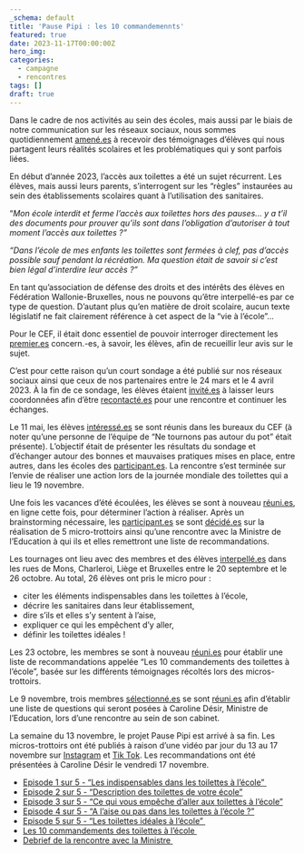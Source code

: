 ```yaml
---
_schema: default
title: 'Pause Pipi : les 10 commandemennts'
featured: true
date: 2023-11-17T00:00:00Z
hero_img:
categories:
  - campagne
  - rencontres
tags: []
draft: true
---
```

Dans le cadre de nos activités au sein des écoles, mais aussi par le biais de notre communication sur les réseaux sociaux, nous sommes quotidiennement [amené.es](http://xn--amen-epa.es) à recevoir des témoignages d’élèves qui nous partagent leurs réalités scolaires et les problématiques qui y sont parfois liées.

En début d’année 2023, l’accès aux toilettes a été un sujet récurrent. Les élèves, mais aussi leurs parents, s’interrogent sur les “règles” instaurées au sein des établissements scolaires quant à l’utilisation des sanitaires.

“*Mon école interdit et ferme l’accès aux toilettes hors des pauses… y a t’il des documents pour prouver qu’ils sont dans l’obligation d’autoriser à tout moment l’accès aux toilettes ?”*

*“Dans l’école de mes enfants les toilettes sont fermées à clef, pas d’accès possible sauf pendant la récréation. Ma question était de savoir si c’est bien légal d’interdire leur accès ?”*

En tant qu’association de défense des droits et des intérêts des élèves en Fédération Wallonie-Bruxelles, nous ne pouvons qu’être interpellé-es par ce type de question. D’autant plus qu’en matière de droit scolaire, aucun texte législatif ne fait clairement référence à cet aspect de la “vie à l’école”...

Pour le CEF, il était donc essentiel de pouvoir interroger directement les [premier.es](http://premier.es) concern.-es, à savoir, les élèves, afin de recueillir leur avis sur le sujet.&nbsp;

C’est pour cette raison qu’un court sondage a été publié sur nos réseaux sociaux ainsi que ceux de nos partenaires entre le 24 mars et le 4 avril 2023. À la fin de ce sondage, les élèves étaient [invité.es](http://xn--invit-fsa.es) à laisser leurs coordonnées afin d’être [recontacté.es](http://xn--recontact-j4a.es) pour une rencontre et continuer les échanges.&nbsp;

Le 11 mai, les élèves [intéressé.es](http://xn--intress-dyae.es) se sont réunis dans les bureaux du CEF (à noter qu’une personne de l’équipe de “Ne tournons pas autour du pot” était présente). L’objectif était de présenter les résultats du sondage et d’échanger autour des bonnes et mauvaises pratiques mises en place, entre autres, dans les écoles des [participant.es](http://participant.es). La rencontre s’est terminée sur l’envie de réaliser une action lors de la journée mondiale des toilettes qui a lieu le 19 novembre.&nbsp;

Une fois les vacances d’été écoulées, les élèves se sont à nouveau [réuni.es](http://xn--runi-bpa.es), en ligne cette fois, pour déterminer l’action à réaliser. Après un brainstorming nécessaire, les [participant.es](http://participant.es) se sont [décidé.es](http://xn--dcid-bpad.es) sur la réalisation de 5 micro-trottoirs ainsi qu’une rencontre avec la Ministre de l’Education à qui ils et elles remettront une liste de recommandations.&nbsp;

Les tournages ont lieu avec des membres et des élèves [interpellé.es](http://xn--interpell-j4a.es) dans les rues de Mons, Charleroi, Liège et Bruxelles entre le 20 septembre et le 26 octobre. Au total, 26 élèves ont pris le micro pour :&nbsp;

* citer les éléments indispensables dans les toilettes à l’école,
* décrire les sanitaires dans leur établissement,&nbsp;
* dire s’ils et elles s’y sentent à l’aise,&nbsp;
* expliquer ce qui les empêchent d’y aller,
* définir les toilettes idéales !

Les 23 octobre, les membres se sont à nouveau [réuni.es](http://xn--runi-bpa.es) pour établir une liste de recommandations appelée “Les 10 commandements des toilettes à l’école”, basée sur les différents témoignages récoltés lors des micros-trottoirs.&nbsp;

Le 9 novembre, trois membres [sélectionné.es](http://xn--slectionn-b4ai.es) se sont [réuni.es](http://xn--runi-bpa.es) afin d’établir une liste de questions qui seront posées à Caroline Désir, Ministre de l’Education, lors d’une rencontre au sein de son cabinet.&nbsp;

La semaine du 13 novembre, le projet Pause Pipi est arrivé à sa fin. Les micros-trottoirs ont été publiés à raison d’une vidéo par jour du 13 au 17 novembre sur [Instagram](https://www.instagram.com/cef_belgique/) et [Tik Tok](https://www.tiktok.com/@cef_belgique). Les recommandations ont été présentées à Caroline Désir le vendredi 17 novembre.&nbsp;

* [Episode 1 sur 5 - “Les indispensables dans les toilettes à l’école”&nbsp;](https://www.instagram.com/p/Czl86IDtCyH/)
* [Episode 2 sur 5 - “Description des toilettes de votre école”](https://www.instagram.com/p/Czohrs5NoHt/)
* [Episode 3 sur 5 - “Ce qui vous empêche d’aller aux toilettes à l’école”](https://www.instagram.com/p/CzrGf5hNUeq/)
* [Episode 4 sur 5 - “A l’aise ou pas dans les toilettes à l’école ?”](https://www.instagram.com/p/CztrO9BtF3I/)
* [Episode 5 sur 5 - “Les toilettes idéales à l’école”&nbsp;](https://www.instagram.com/p/CzwQHWqN9yi/)
* [Les 10 commandements des toilettes à l’école&nbsp;](https://res.cloudinary.com/cefasbl/image/upload/v1699956851/endhwfnulz3fgntihr1x.pdf)
* [Debrief de la rencontre avec la Ministre&nbsp;](https://www.instagram.com/p/Czy00duLBdL/)